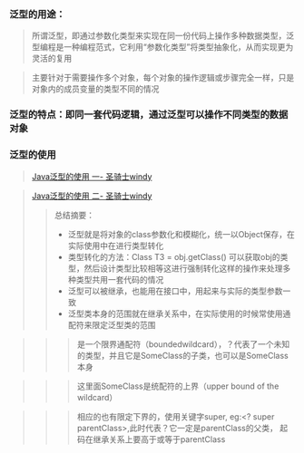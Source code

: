 ### 泛型的用途：
> 所谓泛型，即通过参数化类型来实现在同一份代码上操作多种数据类型，泛型编程是一种编程范式，它利用“参数化类型”将类型抽象化，从而实现更为灵活的复用

> 主要针对于需要操作多个对象，每个对象的操作逻辑或步骤完全一样，只是对象内的成员变量的类型不同的情况

### 泛型的特点：即同一套代码逻辑，通过泛型可以操作不同类型的数据对象

### 泛型的使用
> [Java泛型的使用 一- 圣骑士windy](http://www.cnblogs.com/mengdd/archive/2013/01/21/2869778.html)

> [Java泛型的使用 二- 圣骑士windy](http://www.cnblogs.com/mengdd/archive/2013/01/21/2869861.html#3489228)
> > 总结摘要：
> > * 泛型就是将对象的class参数化和模糊化，统一以Object保存，在实际使用中在进行类型转化
> > * 类型转化的方法：Class T3 = obj.getClass() 可以获取obj的类型，然后设计类型比较相等这进行强制转化这样的操作来处理多种类型共用一套代码的情况
> > * 泛型可以被继承，也能用在接口中，用起来与实际的类型参数一致
> > * 泛型类本身的范围就在继承关系中，在实际使用的时候常使用通配符来限定泛型类的范围

> > > <? extends SomeClass>是一个限界通配符（boundedwildcard），？代表了一个未知的类型，并且它是SomeClass的子类，也可以是SomeClass本身

> > > 这里面SomeClass是统配符的上界（upper bound of the wildcard）

> > > 相应的也有限定下界的，使用关键字super, eg:<? super parentClass>,此时代表？它一定是parentClass的父类，
起码在继承关系上要高于或等于parentClass


